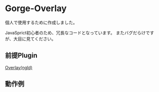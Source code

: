 # Gorge-Overlay
個人で使用するために作成しました。

JavaSprict初心者のため、冗長なコードとなっています。
またバグだらけですが、大目に見てください。

## 前提Plugin
[Overlay(ngld)](https://github.com/ngld/OverlayPlugin)

## 動作例
